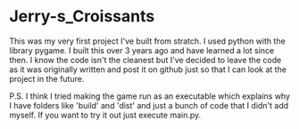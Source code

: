 # Jerry-s_Croissants

This was my very first project I've built from stratch. I used python with the library pygame. I built this over 3 years ago and have learned a lot since then. I know the code isn't the cleanest but I've decided to leave the code as it was originally written and post it on github just so that I can look at the project in the future.

P.S. I think I tried making the game run as an executable which explains why I have folders like 'build' and 'dist' and just a bunch of code that I didn't add myself. If you want to try it out just execute main.py.
